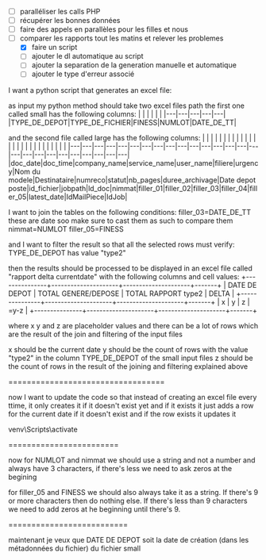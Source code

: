 - [ ] paralléliser les calls PHP
- [ ] récupérer les bonnes données
- [ ] faire des appels en parallèles pour les filles et nous
- [ ] comparer les rapports tout les matins et relever les problemes
	- [x] faire un script
	- [ ] ajouter le dl automatique au script
	- [ ] ajouter la separation de la generation manuelle et automatique
	- [ ] ajouter le type d'erreur associé

I want a python script that generates an excel file:

as input my python method should take two excel files path the first one called small has the following columns:
|   |   |   |   |   |
|---|---|---|---|---|
|TYPE_DE_DEPOT|TYPE_DE_FICHIER|FINESS|NUMLOT|DATE_DE_TT|

and the second file called large has the following columns:
|   |   |   |   |   |   |   |   |   |   |   |   |   |   |   |   |   |   |   |   |   |   |   |   |   |   |
|---|---|---|---|---|---|---|---|---|---|---|---|---|---|---|---|---|---|---|---|---|---|---|---|---|---|
|doc_date|doc_time|company_name|service_name|user_name|filiere|urgency|Nom du modele|Destinataire|numreco|statut|nb_pages|duree_archivage|Date depot poste|id_fichier|jobpath|ld_doc|nimmat|filler_01|filler_02|filler_03|filler_04|filler_05|latest_date|IdMailPiece|IdJob|

I want to join the tables on the following conditions:
filler_03=DATE_DE_TT these are date soo make sure to cast them as such to compare them
nimmat=NUMLOT
filler_05=FINESS

and I want to filter the result so that all the selected rows must verify:
TYPE_DE_DEPOT has value "type2"

then the results should be processed to be displayed in an excel file called "rapport delta currentdate" with the following columns and cell values:
+---------------+---------------------+---------------------+-------+
| DATE DE DEPOT | TOTAL GENERE/DEPOSE | TOTAL RAPPORT type2 | DELTA |
+---------------+---------------------+---------------------+-------+
| x             | y                   | z                   | =y-z   |
+---------------+---------------------+---------------------+-------+

where x y and z are placeholder values and there can be a lot of rows which are the result of the join and filtering of the input files

x should be the current date
y should be the count of rows with the value "type2" in the column TYPE_DE_DEPOT of the small input files
z should be the count of rows in the result of the joining and filtering explained above



==================================

now I want to update the code so that instead of creating an excel file every ttime, it only creates it if it doesn't exist yet and if it exists it just adds a row for the current date if it doesn't exist and if the row exists it updates it

venv\Scripts\activate

========================

now for NUMLOT and nimmat we should use a string and not a number and always have 3 characters, if there's less we need to ask zeros at the begining

for filler_05 and FINESS we should also always take it as a string. If there's 9 or more characters then do nothing else. If there's less than 9 characters we need to add zeros at he beginning until there's 9.

==========================

maintenant je veux que DATE DE DEPOT soit la date de création (dans les métadonnées du fichier) du fichier small